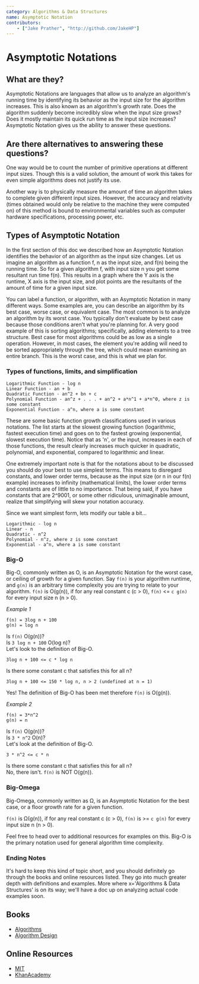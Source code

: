 ```yaml
---
category: Algorithms & Data Structures
name: Asymptotic Notation
contributors:
    - ["Jake Prather", "http://github.com/JakeHP"]
---
```


# Asymptotic Notations

## What are they?

Asymptotic Notations are languages that allow us to analyze an algorithm's running time by
identifying its behavior as the input size for the algorithm increases. This is also known as
an algorithm's growth rate. Does the algorithm suddenly become incredibly slow when the input
size grows? Does it mostly maintain its quick run time as the input size increases?
Asymptotic Notation gives us the ability to answer these questions.

## Are there alternatives to answering these questions?

One way would be to count the number of primitive operations at different input sizes.
Though this is a valid solution, the amount of work this takes for even simple algorithms
does not justify its use.

Another way is to physically measure the amount of time an algorithm takes to complete
given different input sizes. However, the accuracy and relativity (times obtained would
only be relative to the machine they were computed on) of this method is bound to
environmental variables such as computer hardware specifications, processing power, etc.

## Types of Asymptotic Notation

In the first section of this doc we described how an Asymptotic Notation identifies the
behavior of an algorithm as the input size changes. Let us imagine an algorithm as a function
f, n as the input size, and f(n) being the running time. So for a given algorithm f, with input
size n you get some resultant run time f(n). This results in a graph where the Y axis is the
runtime, X axis is the input size, and plot points are the resultants of the amount of time
for a given input size.

You can label a function, or algorithm, with an Asymptotic Notation in many different ways.
Some examples are, you can describe an algorithm by its best case, worse case, or equivalent case.
The most common is to analyze an algorithm by its worst case. You typically don't evaluate by best case because those conditions aren't what you're planning for. A very good example of this is sorting algorithms; specifically, adding elements to a tree structure. Best case for most algorithms could be as low as a single operation. However, in most cases, the element you're adding will need to be sorted appropriately through the tree, which could mean examining an entire branch. This is the worst case, and this is what we plan for.

### Types of functions, limits, and simplification

```
Logarithmic Function - log n
Linear Function - an + b
Quadratic Function - an^2 + bn + c
Polynomial Function - an^z + . . . + an^2 + a*n^1 + a*n^0, where z is some constant
Exponential Function - a^n, where a is some constant
```

These are some basic function growth classifications used in various notations. The list starts at the slowest growing function (logarithmic, fastest execution time) and goes on to the fastest growing (exponential, slowest execution time). Notice that as 'n', or the input, increases in each of those functions, the result clearly increases much quicker in quadratic, polynomial, and exponential, compared to logarithmic and linear.

One extremely important note is that for the notations about to be discussed you should do your best to use simplest terms. This means to disregard constants, and lower order terms, because as the input size (or n in our f(n)
example) increases to infinity (mathematical limits), the lower order terms and constants are of little
to no importance. That being said, if you have constants that are 2^9001, or some other ridiculous,
unimaginable amount, realize that simplifying will skew your notation accuracy.

Since we want simplest form, lets modify our table a bit...

```
Logarithmic - log n
Linear - n
Quadratic - n^2
Polynomial - n^z, where z is some constant
Exponential - a^n, where a is some constant
```

### Big-O
Big-O, commonly written as O, is an Asymptotic Notation for the worst case, or ceiling of growth
for a given function. Say `f(n)` is your algorithm runtime, and `g(n)` is an arbitrary time complexity
you are trying to relate to your algorithm. `f(n)` is O(g(n)), if for any real constant c (c > 0),
`f(n)` <= `c g(n)` for every input size n (n > 0).

*Example 1*  

```
f(n) = 3log n + 100  
g(n) = log n
```

Is `f(n)` O(g(n))?  
Is `3 log n + 100` O(log n)?  
Let's look to the definition of Big-O.

```
3log n + 100 <= c * log n  
```

Is there some constant c that satisfies this for all n?  

```
3log n + 100 <= 150 * log n, n > 2 (undefined at n = 1)  
```

Yes! The definition of Big-O has been met therefore `f(n)` is O(g(n)).

*Example 2*  

```
f(n) = 3*n^2  
g(n) = n
```

Is `f(n)` O(g(n))?  
Is `3 * n^2` O(n)?  
Let's look at the definition of Big-O.

```
3 * n^2 <= c * n  
```

Is there some constant c that satisfies this for all n?  
No, there isn't. `f(n)` is NOT O(g(n)).

### Big-Omega
Big-Omega, commonly written as Ω, is an Asymptotic Notation for the best case, or a floor growth rate
for a given function.

`f(n)` is Ω(g(n)), if for any real constant c (c > 0), `f(n)` is >= `c g(n)` for every input size n (n > 0).

Feel free to head over to additional resources for examples on this. Big-O is the primary notation used
for general algorithm time complexity.

### Ending Notes
It's hard to keep this kind of topic short, and you should definitely go through the books and online
resources listed. They go into much greater depth with definitions and examples.
More where x='Algorithms & Data Structures' is on its way; we'll have a doc up on analyzing actual
code examples soon.

## Books

* [Algorithms](http://www.amazon.com/Algorithms-4th-Robert-Sedgewick/dp/032157351X)
* [Algorithm Design](http://www.amazon.com/Algorithm-Design-Foundations-Analysis-Internet/dp/0471383651)

## Online Resources

* [MIT](http://web.mit.edu/16.070/www/lecture/big_o.pdf)
* [KhanAcademy](https://www.khanacademy.org/computing/computer-science/algorithms/asymptotic-notation/a/asymptotic-notation)
